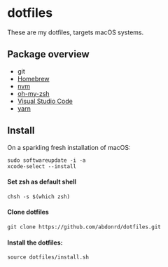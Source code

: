 # dotfiles

These are my dotfiles, targets macOS systems.

## Package overview

* git
* [Homebrew](https://github.com/Homebrew/brew)
* [nvm](https://github.com/creationix/nvm)
* [oh-my-zsh](https://github.com/robbyrussell/oh-my-zsh)
* [Visual Studio Code](https://github.com/Microsoft/vscode)
* [yarn](https://github.com/yarnpkg/yarn)

## Install

On a sparkling fresh installation of macOS:

    sudo softwareupdate -i -a
    xcode-select --install

#### Set zsh as default shell

    chsh -s $(which zsh)

#### Clone dotfiles

    git clone https://github.com/abdonrd/dotfiles.git


#### Install the dotfiles:

    source dotfiles/install.sh
